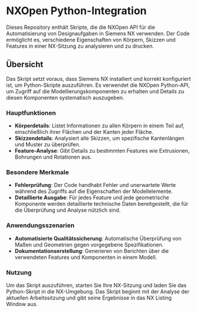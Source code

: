 # NXOpen Python-Integration

Dieses Repository enthält Skripte, die die NXOpen API für die Automatisierung von Designaufgaben in Siemens NX verwenden. Der Code ermöglicht es, verschiedene Eigenschaften von Körpern, Skizzen und Features in einer NX-Sitzung zu analysieren und zu drucken.

## Übersicht

Das Skript setzt voraus, dass Siemens NX installiert und korrekt konfiguriert ist, um Python-Skripte auszuführen. Es verwendet die NXOpen Python-API, um Zugriff auf die Modellierungskomponenten zu erhalten und Details zu diesen Komponenten systematisch auszugeben.

### Hauptfunktionen

- **Körperdetails**: Listet Informationen zu allen Körpern in einem Teil auf, einschließlich ihrer Flächen und der Kanten jeder Fläche.
- **Skizzendetails**: Analysiert alle Skizzen, um spezifische Kantenlängen und Muster zu überprüfen.
- **Feature-Analyse**: Gibt Details zu bestimmten Features wie Extrusionen, Bohrungen und Rotationen aus.
  
### Besondere Merkmale

- **Fehlerprüfung**: Der Code handhabt Fehler und unerwartete Werte während des Zugriffs auf die Eigenschaften der Modellelemente.
- **Detaillierte Ausgabe**: Für jedes Feature und jede geometrische Komponente werden detaillierte technische Daten bereitgestellt, die für die Überprüfung und Analyse nützlich sind.

### Anwendungsszenarien

- **Automatisierte Qualitätssicherung**: Automatische Überprüfung von Maßen und Geometrien gegen vorgegebene Spezifikationen.
- **Dokumentationserstellung**: Generieren von Berichten über die verwendeten Features und Komponenten in einem Modell.

### Nutzung

Um das Skript auszuführen, starten Sie Ihre NX-Sitzung und laden Sie das Python-Skript in die NX-Umgebung. Das Skript beginnt mit der Analyse der aktuellen Arbeitssitzung und gibt seine Ergebnisse in das NX Listing Window aus.

